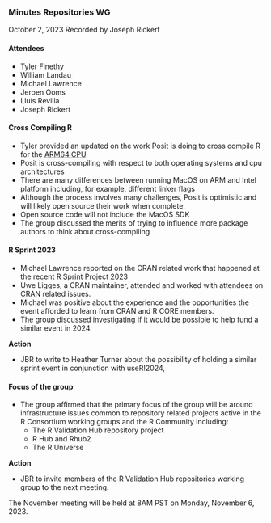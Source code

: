 ### Minutes Repositories WG
October 2, 2023
Recorded by Joseph Rickert

#### Attendees

* Tyler Finethy
* William Landau
* Michael Lawrence
* Jeroen Ooms
* Lluís Revilla
* Joseph Rickert

#### Cross Compiling R

* Tyler provided an updated on the work Posit is doing to cross compile R for the [ARM64 CPU](https://developer.apple.com/documentation/xcode/writing-arm64-code-for-apple-platforms)
* Posit is cross-compiling with respect to both operating systems and cpu architectures
* There are many differences between running MacOS on ARM and Intel platform including, for example, different linker flags
* Although the process involves many challenges, Posit is optimistic and will likely open source their work when complete.
* Open source code will not include the MacOS SDK
* The group discussed the merits of trying to influence more package authors to think about cross-compiling

#### R Sprint 2023

* Michael Lawrence reported on the CRAN related work that happened at the recent [R Sprint Project 2023](https://contributor.r-project.org/r-project-sprint-2023/)
* Uwe Ligges, a CRAN maintainer, attended and worked with attendees on CRAN related issues.
* Michael was positive about the experience and the opportunities the event afforded to learn from CRAN and R CORE members.
* The group discussed investigating if it would be possible to help fund a similar event in 2024.

**Action**

* JBR to write to Heather Turner about the possibility of holding a similar sprint event in conjunction with useR!2024,

#### Focus of the group

* The group affirmed that the primary focus of the group will be around infrastructure issues common to repository related projects active in the R Consortium working groups and the R Community including:
  * The R Validation Hub repository project
  * R Hub and Rhub2
  * The R Universe
 
**Action** 

* JBR to invite members of the R Validation Hub repositories working group to the next meeting.

The November meeting will be held at 8AM PST on Monday, November 6, 2023.



